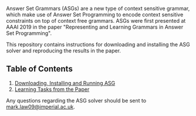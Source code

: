 Answer Set Grammars (ASGs) are a new type of context sensitive grammar,
which make use of Answer Set Programming to encode context sensitive
constraints on top of context free grammars. ASGs were first presented
at AAAI 2019 in the paper "Representing and Learning Grammars in Answer
Set Programming".

This repository contains instructions for downloading and installing the
ASG solver and reproducing the results in the paper.


## Table of Contents

1. [Downloading, Installing and Running ASG](installation.md)
2. [Learning Tasks from the Paper](examples.md)


Any questions regarding the ASG solver should be sent to
mark.law09@imperial.ac.uk.
